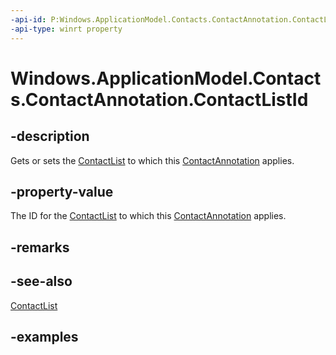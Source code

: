 ----api-id: P:Windows.ApplicationModel.Contacts.ContactAnnotation.ContactListId
-api-type: winrt property
---<!-- Property syntax.public string ContactListId { get;  set; }--># Windows.ApplicationModel.Contacts.ContactAnnotation.ContactListId## -descriptionGets or sets the [ContactList](contactlist.md) to which this [ContactAnnotation](contactannotation.md) applies.## -property-valueThe ID for the [ContactList](contactlist.md) to which this [ContactAnnotation](contactannotation.md) applies.## -remarks## -see-also[ContactList](contactlist.md)## -examples